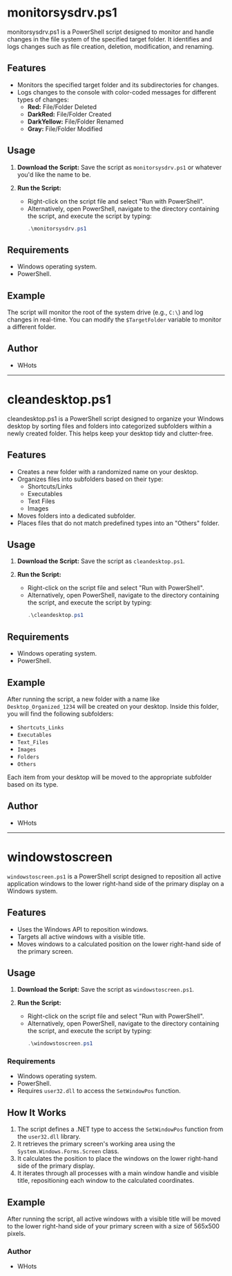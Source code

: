 # monitorsysdrv.ps1

monitorsysdrv.ps1 is a PowerShell script designed to monitor and handle changes in the file system of the specified target folder. It identifies and logs changes such as file creation, deletion, modification, and renaming.

## Features

- Monitors the specified target folder and its subdirectories for changes.
- Logs changes to the console with color-coded messages for different types of changes:
  - **Red:** File/Folder Deleted
  - **DarkRed:** File/Folder Created
  - **DarkYellow:** File/Folder Renamed
  - **Gray:** File/Folder Modified

## Usage

1. **Download the Script:**
   Save the script as `monitorsysdrv.ps1`  or whatever you'd like the name to be.

2. **Run the Script:**
   - Right-click on the script file and select "Run with PowerShell".
   - Alternatively, open PowerShell, navigate to the directory containing the script, and execute the script by typing:
     ```powershell
     .\monitorsysdrv.ps1
     ```

## Requirements

- Windows operating system.
- PowerShell.

## Example

The script will monitor the root of the system drive (e.g., `C:\`) and log changes in real-time. You can modify the `$TargetFolder` variable to monitor a different folder.

## Author

- WHots


---


# cleandesktop.ps1

cleandesktop.ps1 is a PowerShell script designed to organize your Windows desktop by sorting files and folders into categorized subfolders within a newly created folder. This helps keep your desktop tidy and clutter-free.

## Features

- Creates a new folder with a randomized name on your desktop.
- Organizes files into subfolders based on their type:
  - Shortcuts/Links
  - Executables
  - Text Files
  - Images
- Moves folders into a dedicated subfolder.
- Places files that do not match predefined types into an "Others" folder.

## Usage

1. **Download the Script:**
   Save the script as `cleandesktop.ps1`.

2. **Run the Script:**
   - Right-click on the script file and select "Run with PowerShell".
   - Alternatively, open PowerShell, navigate to the directory containing the script, and execute the script by typing:
     ```powershell
     .\cleandesktop.ps1
     ```

## Requirements

- Windows operating system.
- PowerShell.

## Example

After running the script, a new folder with a name like `Desktop_Organized_1234` will be created on your desktop. Inside this folder, you will find the following subfolders:

- `Shortcuts_Links`
- `Executables`
- `Text_Files`
- `Images`
- `Folders`
- `Others`

Each item from your desktop will be moved to the appropriate subfolder based on its type.

## Author

- WHots

---

# windowstoscreen

`windowstoscreen.ps1` is a PowerShell script designed to reposition all active application windows to the lower right-hand side of the primary display on a Windows system.

## Features

- Uses the Windows API to reposition windows.
- Targets all active windows with a visible title.
- Moves windows to a calculated position on the lower right-hand side of the primary screen.

## Usage

1. **Download the Script:**
   Save the script as `windowstoscreen.ps1`.

2. **Run the Script:**
   - Right-click on the script file and select "Run with PowerShell".
   - Alternatively, open PowerShell, navigate to the directory containing the script, and execute the script by typing:
     ```powershell
     .\windowstoscreen.ps1
     ```

### Requirements

- Windows operating system.
- PowerShell.
- Requires `user32.dll` to access the `SetWindowPos` function.

## How It Works

1. The script defines a .NET type to access the `SetWindowPos` function from the `user32.dll` library.
2. It retrieves the primary screen's working area using the `System.Windows.Forms.Screen` class.
3. It calculates the position to place the windows on the lower right-hand side of the primary display.
4. It iterates through all processes with a main window handle and visible title, repositioning each window to the calculated coordinates.

## Example

After running the script, all active windows with a visible title will be moved to the lower right-hand side of your primary screen with a size of 565x500 pixels.

### Author

- WHots



